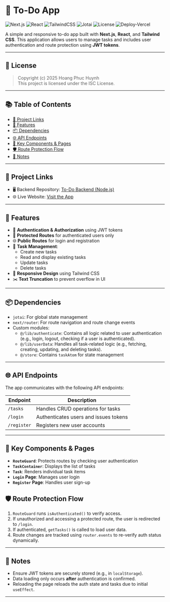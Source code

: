 # 📝 To-Do App

![Next.js](https://img.shields.io/badge/Next.js-15.3.2-black?logo=next.js)
![React](https://img.shields.io/badge/React-19.0.0-blue?logo=react)
![TailwindCSS](https://img.shields.io/badge/TailwindCSS-Styled-38B2AC?logo=tailwindcss)
![Jotai](https://img.shields.io/badge/Jotai-State-green)
![License](https://img.shields.io/badge/ISC-License-lightgrey)
![Deploy-Vercel](https://img.shields.io/badge/Vercel-Deployed-black?logo=vercel)

A simple and responsive to-do app built with **Next.js**, **React**, and **Tailwind CSS**. This application allows users to manage tasks and includes user authentication and route protection using **JWT tokens**.

---

## 📄 License

> Copyright (c) 2025 Hoang Phuc Huynh  
> This project is licensed under the ISC License.

---

## 📚 Table of Contents

- [🔗 Project Links](#-project-links)
- [🚀 Features](#-features)
- [📦 Dependencies](#-dependencies)
- [🌐 API Endpoints](#-api-endpoints)
- [🧩 Key Components \& Pages](#-key-components--pages)
- [🛡️ Route Protection Flow](#️-route-protection-flow)
- [📌 Notes](#-notes)


---

## 🔗 Project Links

- 🖥️ Backend Repository: [To-Do Backend (Node.js)](https://github.com/Harry-Huynh/To-Do-Backend)
- 🌐 Live Website: [Visit the App](https://to-do-app-frontend-tawny-delta.vercel.app/)

---

## 🚀 Features

- 🔐 **Authentication & Authorization** using JWT tokens
- 🚫 **Protected Routes** for authenticated users only
- 🌐 **Public Routes** for login and registration
- 📝 **Task Management**:
  - Create new tasks
  - Read and display existing tasks
  - Update tasks
  - Delete tasks
- 📱 **Responsive Design** using Tailwind CSS
- ✂️ **Text Truncation** to prevent overflow in UI

---

## 📦 Dependencies

- `jotai`: For global state management
- `next/router`: For route navigation and route change events
- Custom modules:
  - `@/lib/authenticate`: Contains all logic related to user authentication (e.g., login, logout, checking if a user is authenticated).
  - `@/lib/userData`: Handles all task-related logic (e.g., fetching, creating, updating, and deleting tasks).
  - `@/store`: Contains `taskAtom` for state management

---

## 🌐 API Endpoints

The app communicates with the following API endpoints:

| Endpoint    | Description                           |
| ----------- | ------------------------------------- |
| `/tasks`    | Handles CRUD operations for tasks     |
| `/login`    | Authenticates users and issues tokens |
| `/register` | Registers new user accounts           |

---

## 🧩 Key Components & Pages

- **`RouteGuard`**: Protects routes by checking user authentication
- **`TaskContainer`**: Displays the list of tasks
- **`Task`**: Renders individual task items
- **`Login` Page**: Manages user login
- **`Register` Page**: Handles user sign-up

## 🛡️ Route Protection Flow

1. `RouteGuard` runs `isAuthenticated()` to verify access.
2. If unauthorized and accessing a protected route, the user is redirected to `/login`.
3. If authenticated, `getTasks()` is called to load user data.
4. Route changes are tracked using `router.events` to re-verify auth status dynamically.

---

## 📌 Notes

- Ensure JWT tokens are securely stored (e.g., in `localStorage`).
- Data loading only occurs **after** authentication is confirmed.
- Reloading the page reloads the auth state and tasks due to initial `useEffect`.

---
